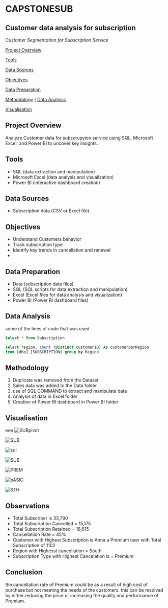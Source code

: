# CAPSTONESUB
## Customer data analysis for subscription 
*Customer Segmentation for Subscription Service*

[Project Overview](#project_overview)

[Tools](#tools)

[Data Sources](#data_sources)

[Objectives](#objectives)

[Data Preparation](#data_preparation)

[Methodology](#methodology)
[
[Data Analysis](#data_analysis)

[Visualisation](visualisation)


## Project Overview

Analyze Customer data for subscrupyion service using SQL, Microsoft Excel, and Power BI to uncover key insights.

## Tools

* SQL (data extraction and manipulation)
* Microsoft Excel (data analysis and visualization)
* Power BI (interactive dashboard creation)

## Data Sources

* Subscription data (CSV or Excel file)

## Objectives

* Understand Customers behavior
* Track subscription type
* Identify key trends in cancellation and renewal
* 
## Data Preparation

* Data (subscription data files)
* SQL (SQL scripts for data extraction and manipulation)
* Excel (Excel files for data analysis and visualization)
* Power BI (Power BI dashboard files)

## Data Analysis
some of the lines of code that was used 

```SQL
Select * from Subscription

select region, count (Distinct customerID) As customerperRegion
from [dbo].[SUBSCRIPTION] group by Region 

```

## Methodology 
1. Duplicate was removed from the Dataset 
2. Sales data was added to the Data folder
3. use of SQL COMMAND  to extract and manipulate data
4. Analysis of data in Excel folder
5. Creation of Power BI dashboard in Power BI folder

## Visualisation
eee
![SUBpivot](https://github.com/user-attachments/assets/16a0b6c8-6eb6-4ae4-ae09-a73cf07e7850)

![SUB](https://github.com/user-attachments/assets/cd1faa9d-2fa3-4758-a467-6ed0471b672c)

![sql](https://github.com/user-attachments/assets/2546bb0c-b771-4a8a-9c33-234d5e48251d)

![SUB](https://github.com/user-attachments/assets/f864c53e-556b-49ee-8be6-74e6bfcd131b)

![PREM](https://github.com/user-attachments/assets/83a2c368-269d-4e85-bef2-cc4c1042cfff)

![bASIC](https://github.com/user-attachments/assets/d95b980d-d6dc-4b45-a575-aaa808334681)

![STH](https://github.com/user-attachments/assets/d05d23af-0860-4b84-aab2-4adc2a8e8db7)






## Observations
- Total Subscriber is 33,790
- Total Subscription Cancelled = 15,175
- Total Subscription Retained = 18,615
- Cancellatiion Rate = 45%
- Customer with Highest Subscription is Anna a Premium user  with Total Subscription of 1102
- Region with Highesst cancellation = South
- Subscription Type with Highest Cancelation is = Premium

## Conclusion
the cancellation rate of Premium could be as a result of high cost of purchase but not meeting the needs of the customers. this can be resolved by either reducing the price or increasing the quality and performance of Premium.
